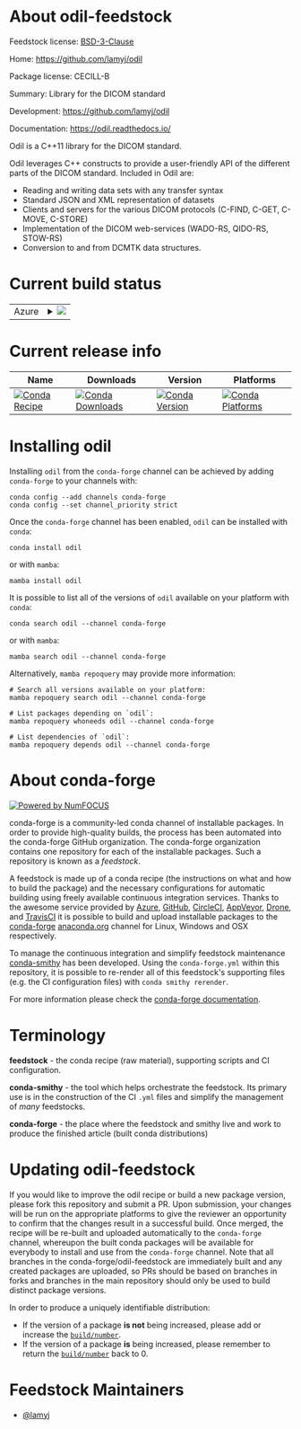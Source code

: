 About odil-feedstock
====================

Feedstock license: [BSD-3-Clause](https://github.com/conda-forge/odil-feedstock/blob/main/LICENSE.txt)

Home: https://github.com/lamyj/odil

Package license: CECILL-B

Summary: Library for the DICOM standard

Development: https://github.com/lamyj/odil

Documentation: https://odil.readthedocs.io/

Odil is a C++11 library for the DICOM standard.

Odil leverages C++ constructs to provide a user-friendly API of the different parts of the DICOM standard. Included in Odil are:
- Reading and writing data sets with any transfer syntax
- Standard JSON and XML representation of datasets
- Clients and servers for the various DICOM protocols (C-FIND, C-GET, C-MOVE, C-STORE)
- Implementation of the DICOM web-services (WADO-RS, QIDO-RS, STOW-RS)
- Conversion to and from DCMTK data structures.


Current build status
====================


<table>
    
  <tr>
    <td>Azure</td>
    <td>
      <details>
        <summary>
          <a href="https://dev.azure.com/conda-forge/feedstock-builds/_build/latest?definitionId=8912&branchName=main">
            <img src="https://dev.azure.com/conda-forge/feedstock-builds/_apis/build/status/odil-feedstock?branchName=main">
          </a>
        </summary>
        <table>
          <thead><tr><th>Variant</th><th>Status</th></tr></thead>
          <tbody><tr>
              <td>linux_64_python3.10.____cpython</td>
              <td>
                <a href="https://dev.azure.com/conda-forge/feedstock-builds/_build/latest?definitionId=8912&branchName=main">
                  <img src="https://dev.azure.com/conda-forge/feedstock-builds/_apis/build/status/odil-feedstock?branchName=main&jobName=linux&configuration=linux%20linux_64_python3.10.____cpython" alt="variant">
                </a>
              </td>
            </tr><tr>
              <td>linux_64_python3.11.____cpython</td>
              <td>
                <a href="https://dev.azure.com/conda-forge/feedstock-builds/_build/latest?definitionId=8912&branchName=main">
                  <img src="https://dev.azure.com/conda-forge/feedstock-builds/_apis/build/status/odil-feedstock?branchName=main&jobName=linux&configuration=linux%20linux_64_python3.11.____cpython" alt="variant">
                </a>
              </td>
            </tr><tr>
              <td>linux_64_python3.8.____cpython</td>
              <td>
                <a href="https://dev.azure.com/conda-forge/feedstock-builds/_build/latest?definitionId=8912&branchName=main">
                  <img src="https://dev.azure.com/conda-forge/feedstock-builds/_apis/build/status/odil-feedstock?branchName=main&jobName=linux&configuration=linux%20linux_64_python3.8.____cpython" alt="variant">
                </a>
              </td>
            </tr><tr>
              <td>linux_64_python3.9.____73_pypy</td>
              <td>
                <a href="https://dev.azure.com/conda-forge/feedstock-builds/_build/latest?definitionId=8912&branchName=main">
                  <img src="https://dev.azure.com/conda-forge/feedstock-builds/_apis/build/status/odil-feedstock?branchName=main&jobName=linux&configuration=linux%20linux_64_python3.9.____73_pypy" alt="variant">
                </a>
              </td>
            </tr><tr>
              <td>linux_64_python3.9.____cpython</td>
              <td>
                <a href="https://dev.azure.com/conda-forge/feedstock-builds/_build/latest?definitionId=8912&branchName=main">
                  <img src="https://dev.azure.com/conda-forge/feedstock-builds/_apis/build/status/odil-feedstock?branchName=main&jobName=linux&configuration=linux%20linux_64_python3.9.____cpython" alt="variant">
                </a>
              </td>
            </tr><tr>
              <td>osx_64_python3.10.____cpython</td>
              <td>
                <a href="https://dev.azure.com/conda-forge/feedstock-builds/_build/latest?definitionId=8912&branchName=main">
                  <img src="https://dev.azure.com/conda-forge/feedstock-builds/_apis/build/status/odil-feedstock?branchName=main&jobName=osx&configuration=osx%20osx_64_python3.10.____cpython" alt="variant">
                </a>
              </td>
            </tr><tr>
              <td>osx_64_python3.11.____cpython</td>
              <td>
                <a href="https://dev.azure.com/conda-forge/feedstock-builds/_build/latest?definitionId=8912&branchName=main">
                  <img src="https://dev.azure.com/conda-forge/feedstock-builds/_apis/build/status/odil-feedstock?branchName=main&jobName=osx&configuration=osx%20osx_64_python3.11.____cpython" alt="variant">
                </a>
              </td>
            </tr><tr>
              <td>osx_64_python3.8.____cpython</td>
              <td>
                <a href="https://dev.azure.com/conda-forge/feedstock-builds/_build/latest?definitionId=8912&branchName=main">
                  <img src="https://dev.azure.com/conda-forge/feedstock-builds/_apis/build/status/odil-feedstock?branchName=main&jobName=osx&configuration=osx%20osx_64_python3.8.____cpython" alt="variant">
                </a>
              </td>
            </tr><tr>
              <td>osx_64_python3.9.____73_pypy</td>
              <td>
                <a href="https://dev.azure.com/conda-forge/feedstock-builds/_build/latest?definitionId=8912&branchName=main">
                  <img src="https://dev.azure.com/conda-forge/feedstock-builds/_apis/build/status/odil-feedstock?branchName=main&jobName=osx&configuration=osx%20osx_64_python3.9.____73_pypy" alt="variant">
                </a>
              </td>
            </tr><tr>
              <td>osx_64_python3.9.____cpython</td>
              <td>
                <a href="https://dev.azure.com/conda-forge/feedstock-builds/_build/latest?definitionId=8912&branchName=main">
                  <img src="https://dev.azure.com/conda-forge/feedstock-builds/_apis/build/status/odil-feedstock?branchName=main&jobName=osx&configuration=osx%20osx_64_python3.9.____cpython" alt="variant">
                </a>
              </td>
            </tr><tr>
              <td>win_64_python3.10.____cpython</td>
              <td>
                <a href="https://dev.azure.com/conda-forge/feedstock-builds/_build/latest?definitionId=8912&branchName=main">
                  <img src="https://dev.azure.com/conda-forge/feedstock-builds/_apis/build/status/odil-feedstock?branchName=main&jobName=win&configuration=win%20win_64_python3.10.____cpython" alt="variant">
                </a>
              </td>
            </tr><tr>
              <td>win_64_python3.11.____cpython</td>
              <td>
                <a href="https://dev.azure.com/conda-forge/feedstock-builds/_build/latest?definitionId=8912&branchName=main">
                  <img src="https://dev.azure.com/conda-forge/feedstock-builds/_apis/build/status/odil-feedstock?branchName=main&jobName=win&configuration=win%20win_64_python3.11.____cpython" alt="variant">
                </a>
              </td>
            </tr><tr>
              <td>win_64_python3.8.____cpython</td>
              <td>
                <a href="https://dev.azure.com/conda-forge/feedstock-builds/_build/latest?definitionId=8912&branchName=main">
                  <img src="https://dev.azure.com/conda-forge/feedstock-builds/_apis/build/status/odil-feedstock?branchName=main&jobName=win&configuration=win%20win_64_python3.8.____cpython" alt="variant">
                </a>
              </td>
            </tr><tr>
              <td>win_64_python3.9.____73_pypy</td>
              <td>
                <a href="https://dev.azure.com/conda-forge/feedstock-builds/_build/latest?definitionId=8912&branchName=main">
                  <img src="https://dev.azure.com/conda-forge/feedstock-builds/_apis/build/status/odil-feedstock?branchName=main&jobName=win&configuration=win%20win_64_python3.9.____73_pypy" alt="variant">
                </a>
              </td>
            </tr><tr>
              <td>win_64_python3.9.____cpython</td>
              <td>
                <a href="https://dev.azure.com/conda-forge/feedstock-builds/_build/latest?definitionId=8912&branchName=main">
                  <img src="https://dev.azure.com/conda-forge/feedstock-builds/_apis/build/status/odil-feedstock?branchName=main&jobName=win&configuration=win%20win_64_python3.9.____cpython" alt="variant">
                </a>
              </td>
            </tr>
          </tbody>
        </table>
      </details>
    </td>
  </tr>
</table>

Current release info
====================

| Name | Downloads | Version | Platforms |
| --- | --- | --- | --- |
| [![Conda Recipe](https://img.shields.io/badge/recipe-odil-green.svg)](https://anaconda.org/conda-forge/odil) | [![Conda Downloads](https://img.shields.io/conda/dn/conda-forge/odil.svg)](https://anaconda.org/conda-forge/odil) | [![Conda Version](https://img.shields.io/conda/vn/conda-forge/odil.svg)](https://anaconda.org/conda-forge/odil) | [![Conda Platforms](https://img.shields.io/conda/pn/conda-forge/odil.svg)](https://anaconda.org/conda-forge/odil) |

Installing odil
===============

Installing `odil` from the `conda-forge` channel can be achieved by adding `conda-forge` to your channels with:

```
conda config --add channels conda-forge
conda config --set channel_priority strict
```

Once the `conda-forge` channel has been enabled, `odil` can be installed with `conda`:

```
conda install odil
```

or with `mamba`:

```
mamba install odil
```

It is possible to list all of the versions of `odil` available on your platform with `conda`:

```
conda search odil --channel conda-forge
```

or with `mamba`:

```
mamba search odil --channel conda-forge
```

Alternatively, `mamba repoquery` may provide more information:

```
# Search all versions available on your platform:
mamba repoquery search odil --channel conda-forge

# List packages depending on `odil`:
mamba repoquery whoneeds odil --channel conda-forge

# List dependencies of `odil`:
mamba repoquery depends odil --channel conda-forge
```


About conda-forge
=================

[![Powered by
NumFOCUS](https://img.shields.io/badge/powered%20by-NumFOCUS-orange.svg?style=flat&colorA=E1523D&colorB=007D8A)](https://numfocus.org)

conda-forge is a community-led conda channel of installable packages.
In order to provide high-quality builds, the process has been automated into the
conda-forge GitHub organization. The conda-forge organization contains one repository
for each of the installable packages. Such a repository is known as a *feedstock*.

A feedstock is made up of a conda recipe (the instructions on what and how to build
the package) and the necessary configurations for automatic building using freely
available continuous integration services. Thanks to the awesome service provided by
[Azure](https://azure.microsoft.com/en-us/services/devops/), [GitHub](https://github.com/),
[CircleCI](https://circleci.com/), [AppVeyor](https://www.appveyor.com/),
[Drone](https://cloud.drone.io/welcome), and [TravisCI](https://travis-ci.com/)
it is possible to build and upload installable packages to the
[conda-forge](https://anaconda.org/conda-forge) [anaconda.org](https://anaconda.org/)
channel for Linux, Windows and OSX respectively.

To manage the continuous integration and simplify feedstock maintenance
[conda-smithy](https://github.com/conda-forge/conda-smithy) has been developed.
Using the ``conda-forge.yml`` within this repository, it is possible to re-render all of
this feedstock's supporting files (e.g. the CI configuration files) with ``conda smithy rerender``.

For more information please check the [conda-forge documentation](https://conda-forge.org/docs/).

Terminology
===========

**feedstock** - the conda recipe (raw material), supporting scripts and CI configuration.

**conda-smithy** - the tool which helps orchestrate the feedstock.
                   Its primary use is in the construction of the CI ``.yml`` files
                   and simplify the management of *many* feedstocks.

**conda-forge** - the place where the feedstock and smithy live and work to
                  produce the finished article (built conda distributions)


Updating odil-feedstock
=======================

If you would like to improve the odil recipe or build a new
package version, please fork this repository and submit a PR. Upon submission,
your changes will be run on the appropriate platforms to give the reviewer an
opportunity to confirm that the changes result in a successful build. Once
merged, the recipe will be re-built and uploaded automatically to the
`conda-forge` channel, whereupon the built conda packages will be available for
everybody to install and use from the `conda-forge` channel.
Note that all branches in the conda-forge/odil-feedstock are
immediately built and any created packages are uploaded, so PRs should be based
on branches in forks and branches in the main repository should only be used to
build distinct package versions.

In order to produce a uniquely identifiable distribution:
 * If the version of a package **is not** being increased, please add or increase
   the [``build/number``](https://docs.conda.io/projects/conda-build/en/latest/resources/define-metadata.html#build-number-and-string).
 * If the version of a package **is** being increased, please remember to return
   the [``build/number``](https://docs.conda.io/projects/conda-build/en/latest/resources/define-metadata.html#build-number-and-string)
   back to 0.

Feedstock Maintainers
=====================

* [@lamyj](https://github.com/lamyj/)

